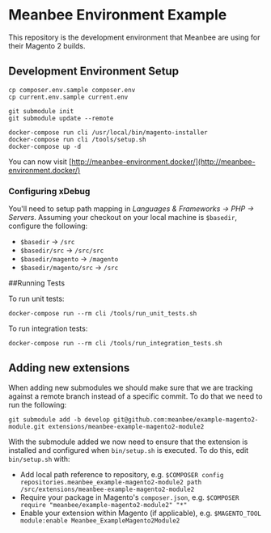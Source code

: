 # Meanbee Environment Example

This repository is the development environment that Meanbee are using for their Magento 2 builds.

## Development Environment Setup

    cp composer.env.sample composer.env
    cp current.env.sample current.env

    git submodule init
    git submodule update --remote

    docker-compose run cli /usr/local/bin/magento-installer
    docker-compose run cli /tools/setup.sh
    docker-compose up -d

You can now visit [http://meanbee-environment.docker/](http://meanbee-environment.docker/)

### Configuring xDebug

You'll need to setup path mapping in *Languages & Frameworks -> PHP -> Servers*.  Assuming your checkout on your local
machine is `$basedir`, configure the following:

* `$basedir` -> `/src`
* `$basedir/src` -> `/src/src`
* `$basedir/magento` -> `/magento`
* `$basedir/magento/src` -> `/src`

##Running Tests

To run unit tests:

    docker-compose run --rm cli /tools/run_unit_tests.sh

To run integration tests:

    docker-compose run --rm cli /tools/run_integration_tests.sh

## Adding new extensions

When adding new submodules we should make sure that we are tracking against a remote branch instead of a specific commit.  To do that we need to run the following:

    git submodule add -b develop git@github.com:meanbee/example-magento2-module.git extensions/meanbee-example-magento2-module2

With the submodule added we now need to ensure that the extension is installed and configured when `bin/setup.sh` is executed.  To do this, edit `bin/setup.sh` with:

* Add local path reference to repository, e.g. `$COMPOSER config repositories.meanbee_example-magento2-module2 path /src/extensions/meanbee-example-magento2-module2`
* Require your package in Magento's `composer.json`, e.g. `$COMPOSER require "meanbee/example-magento2-module2" "*"`
* Enable your extension within Magento (if applicable), e.g. `$MAGENTO_TOOL module:enable Meanbee_ExampleMagento2Module2`
